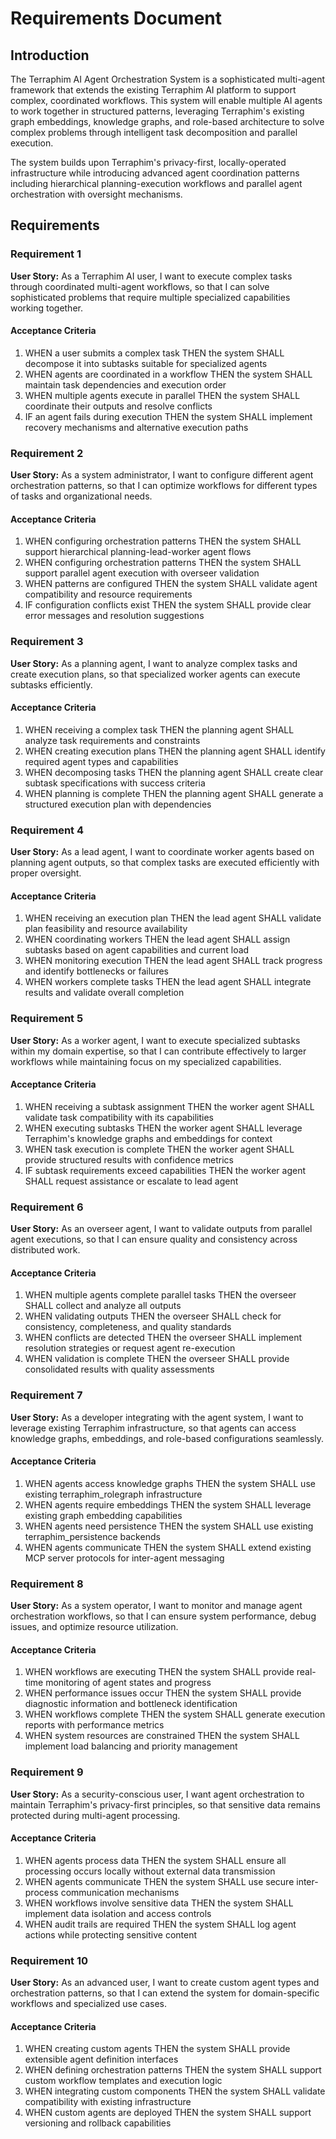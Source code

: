 # Requirements Document

## Introduction

The Terraphim AI Agent Orchestration System is a sophisticated multi-agent framework that extends the existing Terraphim AI platform to support complex, coordinated workflows. This system will enable multiple AI agents to work together in structured patterns, leveraging Terraphim's existing graph embeddings, knowledge graphs, and role-based architecture to solve complex problems through intelligent task decomposition and parallel execution.

The system builds upon Terraphim's privacy-first, locally-operated infrastructure while introducing advanced agent coordination patterns including hierarchical planning-execution workflows and parallel agent orchestration with oversight mechanisms.

## Requirements

### Requirement 1

**User Story:** As a Terraphim AI user, I want to execute complex tasks through coordinated multi-agent workflows, so that I can solve sophisticated problems that require multiple specialized capabilities working together.

#### Acceptance Criteria

1. WHEN a user submits a complex task THEN the system SHALL decompose it into subtasks suitable for specialized agents
2. WHEN agents are coordinated in a workflow THEN the system SHALL maintain task dependencies and execution order
3. WHEN multiple agents execute in parallel THEN the system SHALL coordinate their outputs and resolve conflicts
4. IF an agent fails during execution THEN the system SHALL implement recovery mechanisms and alternative execution paths

### Requirement 2

**User Story:** As a system administrator, I want to configure different agent orchestration patterns, so that I can optimize workflows for different types of tasks and organizational needs.

#### Acceptance Criteria

1. WHEN configuring orchestration patterns THEN the system SHALL support hierarchical planning-lead-worker agent flows
2. WHEN configuring orchestration patterns THEN the system SHALL support parallel agent execution with overseer validation
3. WHEN patterns are configured THEN the system SHALL validate agent compatibility and resource requirements
4. IF configuration conflicts exist THEN the system SHALL provide clear error messages and resolution suggestions

### Requirement 3

**User Story:** As a planning agent, I want to analyze complex tasks and create execution plans, so that specialized worker agents can execute subtasks efficiently.

#### Acceptance Criteria

1. WHEN receiving a complex task THEN the planning agent SHALL analyze task requirements and constraints
2. WHEN creating execution plans THEN the planning agent SHALL identify required agent types and capabilities
3. WHEN decomposing tasks THEN the planning agent SHALL create clear subtask specifications with success criteria
4. WHEN planning is complete THEN the planning agent SHALL generate a structured execution plan with dependencies

### Requirement 4

**User Story:** As a lead agent, I want to coordinate worker agents based on planning agent outputs, so that complex tasks are executed efficiently with proper oversight.

#### Acceptance Criteria

1. WHEN receiving an execution plan THEN the lead agent SHALL validate plan feasibility and resource availability
2. WHEN coordinating workers THEN the lead agent SHALL assign subtasks based on agent capabilities and current load
3. WHEN monitoring execution THEN the lead agent SHALL track progress and identify bottlenecks or failures
4. WHEN workers complete tasks THEN the lead agent SHALL integrate results and validate overall completion

### Requirement 5

**User Story:** As a worker agent, I want to execute specialized subtasks within my domain expertise, so that I can contribute effectively to larger workflows while maintaining focus on my specialized capabilities.

#### Acceptance Criteria

1. WHEN receiving a subtask assignment THEN the worker agent SHALL validate task compatibility with its capabilities
2. WHEN executing subtasks THEN the worker agent SHALL leverage Terraphim's knowledge graphs and embeddings for context
3. WHEN task execution is complete THEN the worker agent SHALL provide structured results with confidence metrics
4. IF subtask requirements exceed capabilities THEN the worker agent SHALL request assistance or escalate to lead agent

### Requirement 6

**User Story:** As an overseer agent, I want to validate outputs from parallel agent executions, so that I can ensure quality and consistency across distributed work.

#### Acceptance Criteria

1. WHEN multiple agents complete parallel tasks THEN the overseer SHALL collect and analyze all outputs
2. WHEN validating outputs THEN the overseer SHALL check for consistency, completeness, and quality standards
3. WHEN conflicts are detected THEN the overseer SHALL implement resolution strategies or request agent re-execution
4. WHEN validation is complete THEN the overseer SHALL provide consolidated results with quality assessments

### Requirement 7

**User Story:** As a developer integrating with the agent system, I want to leverage existing Terraphim infrastructure, so that agents can access knowledge graphs, embeddings, and role-based configurations seamlessly.

#### Acceptance Criteria

1. WHEN agents access knowledge graphs THEN the system SHALL use existing terraphim_rolegraph infrastructure
2. WHEN agents require embeddings THEN the system SHALL leverage existing graph embedding capabilities
3. WHEN agents need persistence THEN the system SHALL use existing terraphim_persistence backends
4. WHEN agents communicate THEN the system SHALL extend existing MCP server protocols for inter-agent messaging

### Requirement 8

**User Story:** As a system operator, I want to monitor and manage agent orchestration workflows, so that I can ensure system performance, debug issues, and optimize resource utilization.

#### Acceptance Criteria

1. WHEN workflows are executing THEN the system SHALL provide real-time monitoring of agent states and progress
2. WHEN performance issues occur THEN the system SHALL provide diagnostic information and bottleneck identification
3. WHEN workflows complete THEN the system SHALL generate execution reports with performance metrics
4. WHEN system resources are constrained THEN the system SHALL implement load balancing and priority management

### Requirement 9

**User Story:** As a security-conscious user, I want agent orchestration to maintain Terraphim's privacy-first principles, so that sensitive data remains protected during multi-agent processing.

#### Acceptance Criteria

1. WHEN agents process data THEN the system SHALL ensure all processing occurs locally without external data transmission
2. WHEN agents communicate THEN the system SHALL use secure inter-process communication mechanisms
3. WHEN workflows involve sensitive data THEN the system SHALL implement data isolation and access controls
4. WHEN audit trails are required THEN the system SHALL log agent actions while protecting sensitive content

### Requirement 10

**User Story:** As an advanced user, I want to create custom agent types and orchestration patterns, so that I can extend the system for domain-specific workflows and specialized use cases.

#### Acceptance Criteria

1. WHEN creating custom agents THEN the system SHALL provide extensible agent definition interfaces
2. WHEN defining orchestration patterns THEN the system SHALL support custom workflow templates and execution logic
3. WHEN integrating custom components THEN the system SHALL validate compatibility with existing infrastructure
4. WHEN custom agents are deployed THEN the system SHALL support versioning and rollback capabilities